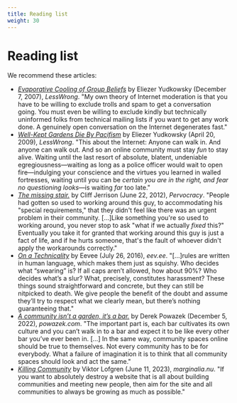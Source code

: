 ```yaml
---
title: Reading list
weight: 30
---
```

# Reading list

We recommend these articles:

- _[Evaporative Cooling of Group Beliefs](https://www.lesswrong.com/posts/ZQG9cwKbct2LtmL3p/evaporative-cooling-of-group-beliefs)_ by Eliezer Yudkowsky (December 7, 2007), _LessWrong_. "My own theory of Internet moderation is that you have to be willing to exclude trolls and spam to get a conversation going. You must even be willing to exclude kindly but technically uninformed folks from technical mailing lists if you want to get any work done. A genuinely open conversation on the Internet degenerates fast."
- _[Well-Kept Gardens Die By Pacifism](https://www.lesswrong.com/posts/tscc3e5eujrsEeFN4/well-kept-gardens-die-by-pacifism)_ by Eliezer Yudkowsky (April 20, 2009), _LessWrong_. "This about the Internet:  Anyone can walk in.  And anyone can walk out.  And so an online community must stay _fun_ to stay alive.  Waiting until the last resort of absolute, blatent, undeniable egregiousness—waiting as long as a police officer would wait to open fire—indulging your conscience and the virtues you learned in walled fortresses, waiting until you can be _certain you are in the right, and fear no questioning looks_—is waiting _far_ too late."
- _[The missing stair.](https://pervocracy.blogspot.com/2012/06/missing-stair.html)_ by Cliff Jerrison (June 22, 2012), _Pervocracy_. "People had gotten so used to working around this guy, to accommodating his "special requirements," that they didn't feel like there was an urgent problem in their community. [...]Like something you're so used to working around, you never stop to ask "what if we actually _fixed_ this?"  Eventually you take it for granted that working around this guy is just a fact of life, and if he hurts someone, that's the fault of whoever didn't apply the workarounds correctly."
- _[On a Technicality](https://eev.ee/blog/2016/07/22/on-a-technicality/)_ by Eevee (July 26, 2016), _eev.ee_. "[...]rules are written in human language, which makes them just as squishy. Who decides what “swearing” is? If all caps aren’t allowed, how about 90%? Who decides what’s a slur? What, precisely, constitutes harassment? These things sound straightforward and concrete, but they can still be nitpicked to death. We give people the benefit of the doubt and assume they’ll try to respect what we clearly mean, but there’s nothing guaranteeing that."
- _[A community isn’t a garden, it’s a bar.](https://powazek.com/posts/3571)_ by Derek Powazek (December 5, 2022), _powazek.com_. "The important part is, each bar cultivates its own culture and you can’t walk in to a bar and expect it to be like every other bar you’ve ever been in. [...] In the same way, community spaces online should be true to themselves. Not every community has to be for everybody. What a failure of imagination it is to think that all community spaces should look and act the same."
- _[Killing Community](https://www.marginalia.nu/log/82_killing_community/)_ by Viktor Lofgren (June 11, 2023), _marginalia.nu_. "If you want to absolutely destroy a website that is all about building communities and meeting new people, then aim for the site and all communities to always be growing as much as possible."
